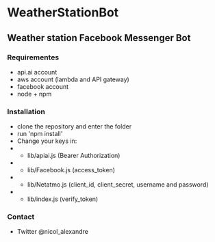 # WeatherStationBot

## Weather station Facebook Messenger Bot 

### Requirementes
- api.ai account
- aws account (lambda and API gateway)
- facebook account
- node + npm

### Installation
- clone the repository and enter the folder
- run 'npm install'
- Change your keys in:
- - lib/apiai.js (Bearer Authorization)
- - lib/Facebook.js (access_token)
- - lib/Netatmo.js (client_id, client_secret, username and password)
- - lib/index.js (verify_token)


### Contact
- Twitter @nicol_alexandre


